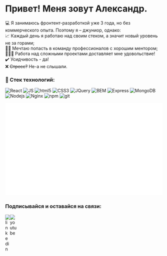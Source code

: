 # Привет! Меня зовут Александр.

💻 Я занимаюсь фронтент-разработкой уже 3 года, но без коммерческого опыта. Поэтому я – джуниор, однако:  
📈 Каждый день я работаю над своим стеком, а значит новый уровень не за горами;  
👨‍🎓 Мечтаю попасть в команду профессионалов с хорошим ментором;  
🏋🏼‍♂️ Работа над сложными проектами доставляет мне удовольствие!  
✔️ Усидчивость - да!  
❌ ~~Стресс?~~ Не-а не слышали.

### 🧰 Стек технологий:  

<p>
<img alt="React" src="https://img.shields.io/badge/-React-45b8d8?style=flat-square&logo=react&logoColor=white" />
<img alt="JS" src="https://img.shields.io/badge/JS-yellow?style=flat-square&logo=JavaScript" />
<img alt="html5" src="https://img.shields.io/badge/-HTML5-E34F26?style=flat-square&logo=html5&logoColor=white" />
<img alt="CSS3" src="https://img.shields.io/badge/CSS-blue?style=flat-square&logo=CSS3" />
<img alt="JQuery" src="https://img.shields.io/badge/JQuery-%239c3493?style=flat-square&logo=JQuery" />
<img alt="BEM" src="https://img.shields.io/badge/BEM-black?style=flat-square&logo=bem" />
<img alt="Express" src="https://img.shields.io/badge/Express.js-%23ddd?style=flat-square&logo=Express&logoColor=black" />
<img alt="MongoDB" src="https://img.shields.io/badge/-MongoDB-13aa52?style=flat-square&logo=mongodb&logoColor=white" />
<img alt="Nodejs" src="https://img.shields.io/badge/-Nodejs-43853d?style=flat-square&logo=Node.js&logoColor=white" />
<img alt="Nginx" src="https://img.shields.io/badge/Nginx-%23099639?style=flat-square&logo=Nginx" />
<img alt="npm" src="https://img.shields.io/badge/-NPM-CB3837?style=flat-square&logo=npm&logoColor=white" />
<img alt="git" src="https://img.shields.io/badge/-Git-F05032?style=flat-square&logo=git&logoColor=white" />
</p>  

![](https://github.com/Photokub/Photokub/blob/master/langs.svg)

### Подписывайся и оставайся на связи:

<a href="linkedin.com/in/kubyshkin-aleksandr-5a3706ab">
  <img align="left" alt="linkedin" width="15px" src="https://raw.githubusercontent.com/hussainweb/hussainweb/main/icons/linkedin.png" />
</a>

<a href="https://www.youtube.com/@Aleksandr_Kub/videos">
  <img align="left" alt="youtube" width="22px" src="https://raw.githubusercontent.com/hussainweb/hussainweb/main/icons/youtube.png" />
</a>